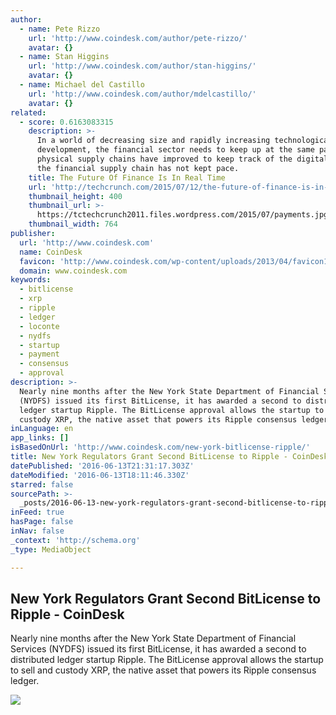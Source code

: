 ```yaml
---
author:
  - name: Pete Rizzo
    url: 'http://www.coindesk.com/author/pete-rizzo/'
    avatar: {}
  - name: Stan Higgins
    url: 'http://www.coindesk.com/author/stan-higgins/'
    avatar: {}
  - name: Michael del Castillo
    url: 'http://www.coindesk.com/author/mdelcastillo/'
    avatar: {}
related:
  - score: 0.6163083315
    description: >-
      In a world of decreasing size and rapidly increasing technological
      development, the financial sector needs to keep up at the same pace. While
      physical supply chains have improved to keep track of the digital world,
      the financial supply chain has not kept pace.
    title: The Future Of Finance Is In Real Time
    url: 'http://techcrunch.com/2015/07/12/the-future-of-finance-is-in-real-time/'
    thumbnail_height: 400
    thumbnail_url: >-
      https://tctechcrunch2011.files.wordpress.com/2015/07/payments.jpg?w=764&h=400&crop=1
    thumbnail_width: 764
publisher:
  url: 'http://www.coindesk.com'
  name: CoinDesk
  favicon: 'http://www.coindesk.com/wp-content/uploads/2013/04/favicon1.ico?4d1c37'
  domain: www.coindesk.com
keywords:
  - bitlicense
  - xrp
  - ripple
  - ledger
  - loconte
  - nydfs
  - startup
  - payment
  - consensus
  - approval
description: >-
  Nearly nine months after the New York State Department of Financial Services
  (NYDFS) issued its first BitLicense, it has awarded a second to distributed
  ledger startup Ripple. The BitLicense approval allows the startup to sell and
  custody XRP, the native asset that powers its Ripple consensus ledger.
inLanguage: en
app_links: []
isBasedOnUrl: 'http://www.coindesk.com/new-york-bitlicense-ripple/'
title: New York Regulators Grant Second BitLicense to Ripple - CoinDesk
datePublished: '2016-06-13T21:31:17.303Z'
dateModified: '2016-06-13T18:11:46.330Z'
starred: false
sourcePath: >-
  _posts/2016-06-13-new-york-regulators-grant-second-bitlicense-to-ripple-coin.md
inFeed: true
hasPage: false
inNav: false
_context: 'http://schema.org'
_type: MediaObject

---
```

<article style=""><h1>New York Regulators Grant Second BitLicense to Ripple - CoinDesk</h1><p>Nearly nine months after the New York State Department of Financial Services (NYDFS) issued its first BitLicense, it has awarded a second to distributed ledger startup Ripple. The BitLicense approval allows the startup to sell and custody XRP, the native asset that powers its Ripple consensus ledger.</p><img src="http://media.coindesk.com/2014/04/rippleoffices.jpg" /></article>